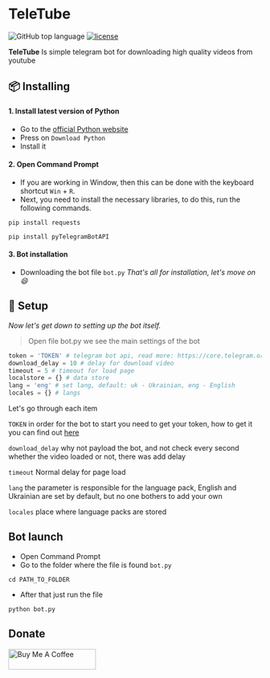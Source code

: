 # TeleTube
<img alt="GitHub top language" src="https://img.shields.io/github/languages/top/JollyBenn/TeleTube"> [![license](https://img.shields.io/github/license/JollyBenn/teletube.svg?style=flat-square&maxAge=2592000&label=License)](https://raw.githubusercontent.com/JollyBenn/teletube/master/LICENSE)

**TeleTube** Is simple telegram bot for downloading high quality videos from youtube

## 📦 Installing
#### 1. Install latest version of Python
- Go to the [official Python website](https://www.python.org/downloads/)
- Press on `Download Python`
- Install it

#### 2. Open Command Prompt
- If you are working in Window, then this can be done with the keyboard shortcut `Win` + `R`.
- Next, you need to install the necessary libraries, to do this, run the following commands.

```console
pip install requests
```

```code
pip install pyTelegramBotAPI
```
#### 3. Bot installation
- Downloading the bot file `bot.py`
*That's all for installation, let's move on 😄*

## 🔨 Setup
*Now let's get down to setting up the bot itself.*
> Open file bot.py we see the main settings of the bot
```python
token = 'TOKEN' # telegram bot api, read more: https://core.telegram.org/api
download_delay = 10 # delay for download video
timeout = 5 # timeout for load page
localstore = {} # data store
lang = 'eng' # set lang, default: uk - Ukrainian, eng - English
locales = {} # langs
```
Let's go through each item

`TOKEN` in order for the bot to start you need to get your token, how to get it you can find out [here](https://core.telegram.org/api)

`download_delay` why not payload the bot, and not check every second whether the video loaded or not, there was add delay

`timeout` Normal delay for page load

`lang` the parameter is responsible for the language pack, English and Ukrainian are set by default, but no one bothers to add your own

`locales` place where language packs are stored

## Bot launch
- Open Command Prompt
- Go to the folder where the file is found `bot.py`
```console
cd PATH_TO_FOLDER
```
- After that just run the file
```console
python bot.py
```

## Donate
<a href="https://www.buymeacoffee.com/jollybenn" target="_blank"><img src="https://cdn.buymeacoffee.com/buttons/default-orange.png" alt="Buy Me A Coffee" height="41" width="174"></a>
